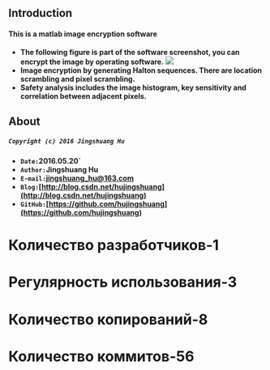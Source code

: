 ## Introduction

#### This is a matlab image encryption software

* **The following figure is part of the software screenshot, you can encrypt the image by operating software.**
![](https://raw.githubusercontent.com/hujingshuang/imageEncryption/master/software%20interface.jpg)
* **Image encryption by generating Halton sequences. There are location scrambling and pixel scrambling.**
* **Safety analysis includes the image histogram, key sensitivity and correlation between adjacent pixels.**

## About

##### **`Copyright (c) 2016 Jingshuang Hu`**
* **`Date:`2016.05.20`**
* **`Author:`Jingshuang Hu**
* **`E-mail:`jingshuang_hu@163.com**
* **`Blog:`[http://blog.csdn.net/hujingshuang](http://blog.csdn.net/hujingshuang)**
* **`GitHub:`[https://github.com/hujingshuang](https://github.com/hujingshuang)**
# Количество разработчиков-1
# Регулярность использования-3
# Количество копирований-8
# Количество коммитов-56
